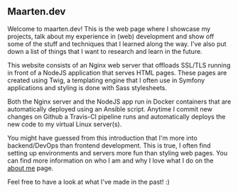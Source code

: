 ## Maarten.dev

Welcome to maarten.dev! This is the web page where I showcase my projects, talk
about my experience in (web) development and show off some of the stuff and techniques that I
learned along the way. I've also put down a list of things that I want to research and learn in the future.

This website consists of an Nginx web server that offloads SSL/TLS running in front of a
NodeJS application that serves HTML pages. These pages are created using Twig, a templating
engine that I often use in Symfony applications and styling is done with Sass stylesheets.

Both the Nginx server and the NodeJS app run in Docker containers that are automatically deployed
using an Ansible script. Anytime I commit new changes on Github a Travis-CI pipeline
runs and automatically deploys the new code to my virtual Linux server(s).

You might have guessed from this introduction that I'm more into backend/DevOps than
frontend development. This is true, I often find setting
up environments and servers more fun than styling web pages. You can find more information on
who I am and why I love what I do on the [about me](/about) page.

Feel free to have a look at what I've made in the past! :)